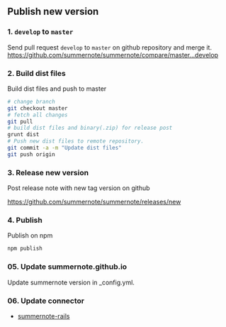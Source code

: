 ## Publish new version

### 1. `develop` to `master`

Send pull request `develop` to `master` on github repository and merge it.
https://github.com/summernote/summernote/compare/master...develop

### 2. Build dist files

Build dist files and push to master
```bash
# change branch
git checkout master
# fetch all changes
git pull
# build dist files and binary(.zip) for release post
grunt dist
# Push new dist files to remote repository.
git commit -a -m "Update dist files"
git push origin
```

### 3. Release new version
Post release note with new tag version on github

https://github.com/summernote/summernote/releases/new

### 4. Publish

Publish on npm
```bash
npm publish
```

### 05. Update summernote.github.io
Update summernote version in _config.yml.

### 06. Update connector
 - [summernote-rails](https://github.com/summernote/summernote-rails/blob/master/MAINTAIN.md)
